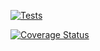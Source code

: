 [![Tests](https://github.com/Marcant97/P13-DSI/actions/workflows/node.js.yml/badge.svg)](https://github.com/Marcant97/P13-DSI/actions/workflows/node.js.yml)

[![Coverage Status](https://coveralls.io/repos/github/Marcant97/P13-DSI/badge.svg?branch=main)](https://coveralls.io/github/Marcant97/P13-DSI?branch=main)

